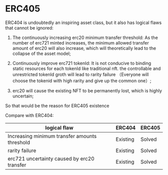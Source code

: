 # ERC405

ERC404 is undoubtedly an inspiring asset class, but it also has logical flaws that cannot be ignored:

1. The continuously increasing erc20 minimum transfer threshold: As the number of erc721 minted increases, the minimum allowed transfer amount of erc20 will also increase, which will theoretically lead to the collapse of the asset model;

2. Continuously improve erc721 tokenId: It is not conducive to binding static resources for each tokenId like traditional nft. the controllable and unrestricted tokenId  groth will lead to rarity failure （Everyone will choose the tokenid with high rarity and give up the common one）;

2. erc20 will cause the existing NFT to be permanently lost, which is highly uncertain;


So that would be the reason for ERC405 existence

Compare with ERC404:

| logical flaw | ERC404 | ERC405 |
|-------|-------|-------|
| Increasing minimum transfer amounts threshold | Existing | Solved |
| rarity failure | Existing | Solved |
| erc721 uncertainty caused by erc20 transfer| Existing | Solved |


